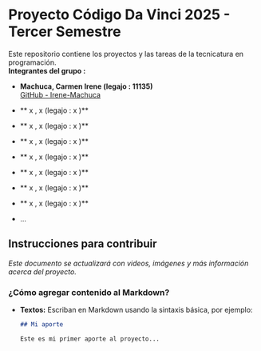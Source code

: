 # Proyecto Código Da Vinci 2025 - Tercer Semestre

Este repositorio contiene los proyectos y las tareas de la tecnicatura en programación.  
**Integrantes del grupo :**  
- **Machuca, Carmen Irene (legajo : 11135)**  
  [GitHub - Irene-Machuca ](https://github.com/mirenecarmen)
- ** x , x (legajo : x )**
- ** x , x (legajo : x )** 
- ** x , x (legajo : x )**
- ** x , x (legajo : x )**
- ** x , x (legajo : x )**
- ** x , x (legajo : x )**
- ** x , x (legajo : x )** 


- ...

## Instrucciones para contribuir

*Este documento se actualizará con videos, imágenes y más información acerca del proyecto.*

### ¿Cómo agregar contenido al Markdown?

- **Textos:** Escriban en Markdown usando la sintaxis básica, por ejemplo:
  
  ```markdown
  ## Mi aporte
  
  Este es mi primer aporte al proyecto...
